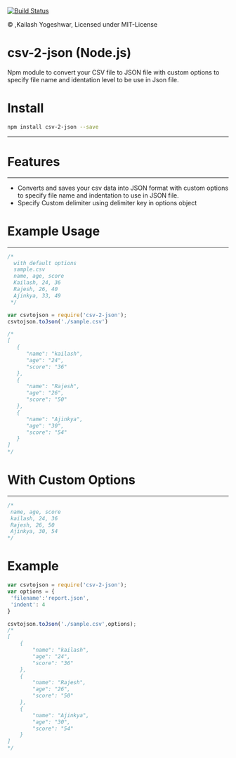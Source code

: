 [![Build Status](https://travis-ci.org/kailashyogeshwar85/csv-2-json.svg?branch=master)](https://travis-ci.org/kailashyogeshwar85/csv-2-json)

&copy; ,Kailash Yogeshwar, Licensed under MIT-License
# csv-2-json (Node.js)
  Npm module to convert your CSV file to JSON file with custom options to specify file   name and identation level to be use in Json file.
# Install
```bash
npm install csv-2-json --save
```
----------
# Features
----------
* Converts and saves your csv data into JSON format with custom options to specify file name and indentation to use in JSON file.
* Specify Custom delimiter using delimiter key in options object

# Example Usage
----------
```javascript
/*
  with default options
  sample.csv 
  name, age, score
  Kailash, 24, 36
  Rajesh, 26, 40
  Ajinkya, 33, 49
 */

var csvtojson = require('csv-2-json');
csvtojson.toJson('./sample.csv')

/*
[
   {
      "name": "kailash",
      "age": "24",
      "score": "36"
   },
   {
      "name": "Rajesh",
      "age": "26",
      "score": "50"
   },
   {
      "name": "Ajinkya",
      "age": "30",
      "score": "54"
   }
]
*/
```

# With Custom Options
--------------------
```javascript
/*
 name, age, score
 kailash, 24, 36
 Rajesh, 26, 50
 Ajinkya, 30, 54
*/
```
# Example
``` javascript
var csvtojson = require('csv-2-json');
var options = {
 'filename':'report.json',
 'indent': 4
}

csvtojson.toJson('./sample.csv',options);
/*
[
    {
        "name": "kailash",
        "age": "24",
        "score": "36"
    },
    {
        "name": "Rajesh",
        "age": "26",
        "score": "50"
    },
    {
        "name": "Ajinkya",
        "age": "30",
        "score": "54"
    }
]
*/
```
